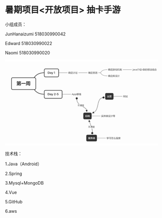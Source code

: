 # 暑期项目<开放项目> 抽卡手游

小组成员：

JunHanaizumi 518030990042

Edward 518030990022

Naomi 518030990020

![avatar](/readmeAssets/1.png)

技术栈：

1.Java（Android）

2.Spring

3.Mysql+MongoDB

4.Vue

5.GitHub

6.aws

